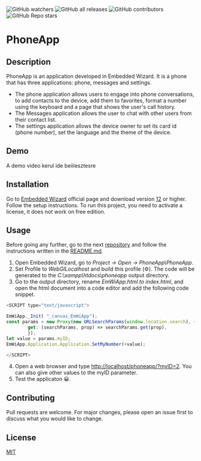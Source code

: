 ![GitHub watchers](https://img.shields.io/github/watchers/amalia-angela/PhoneApp?color=green) ![GitHub all releases](https://img.shields.io/github/downloads/amalia-angela/PhoneApp/total?style=plastic) ![GitHub contributors](https://img.shields.io/github/contributors/amalia-angela/PhoneApp?color=purple) ![GitHub Repo stars](https://img.shields.io/github/stars/amalia-angela/PhoneApp)
# PhoneApp

## Description

PhoneApp is an application developed in Embedded Wizard. It is a phone that has three applications: phone, messages and settings. 
- The phone application allows users to engage into phone conversations, to add contacts to the device, add them to favorites, format a number using the keyboard and a page that shows the user's call history.
- The Messages application allows the user to chat with other users from their contact list.
- The settings application allows the device owner to set its card id (phone number), set the language and the  theme of the device.

## Demo
A demo video kerul ide beiilesztesre

## Installation

Go to [Embedded Wizard](https://www.embedded-wizard.de/) official page and download version [12](https://www.embedded-wizard.de/news/embedded-wizard-12) or higher. Follow the setup instructions. To run this project, you need to activate a license, it does not work on free edition.


## Usage
Before going any further, go to the next [repository](https://github.com/amalia-angela/PhpServer) and follow the instructions written in the [README.md](https://github.com/amalia-angela/PhpServer/blob/main/README.md). 

1. Open Embedded Wizard, go to *Project -> Open -> PhoneApp\PhoneApp.*
2. Set Profile to *WebGILocalhost* and build this profile 	(⚙️). The code will be generated to the *C:\xampp\htdocs\phoneapp* output directory.
3. Go to the output directory, rename *EmWiApp.html to index.html*, and open the html document into a code editor and add the following code snippet.
```javascript
<SCRIPT type="text/javascript">

EmWiApp._Init( "_canvas_EmWiApp");
const params = new Proxy(new URLSearchParams(window.location.search), {
	    get: (searchParams, prop) => searchParams.get(prop),
		});
let value = params.myID;	  
EmWiApp.Application.Application.SetMyNumber(+value);

</SCRIPT>
```
4. Open a web browser and type [http://localhost/phoneapp/?myID=2](http://localhost/phoneapp/?myID=2). You can also give other values ​​to the myID parameter.
5. Test the applicaton 😀.



## Contributing

Pull requests are welcome. For major changes, please open an issue first
to discuss what you would like to change.

## License

[MIT](https://choosealicense.com/licenses/mit/)
